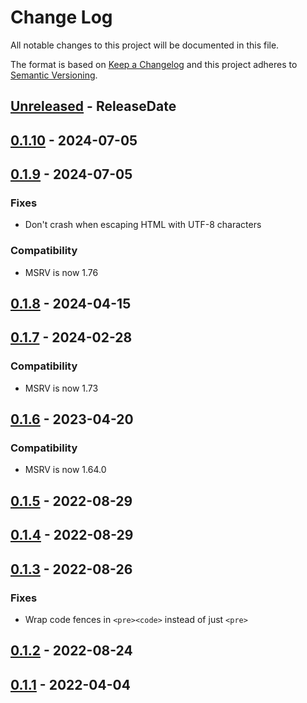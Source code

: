# Change Log
All notable changes to this project will be documented in this file.

The format is based on [Keep a Changelog](http://keepachangelog.com/)
and this project adheres to [Semantic Versioning](http://semver.org/).

<!-- next-header -->
## [Unreleased] - ReleaseDate

## [0.1.10] - 2024-07-05

## [0.1.9] - 2024-07-05

### Fixes

- Don't crash when escaping HTML with UTF-8 characters

### Compatibility

- MSRV is now 1.76

## [0.1.8] - 2024-04-15

## [0.1.7] - 2024-02-28

### Compatibility

- MSRV is now 1.73

## [0.1.6] - 2023-04-20

### Compatibility

- MSRV is now 1.64.0

## [0.1.5] - 2022-08-29

## [0.1.4] - 2022-08-29

## [0.1.3] - 2022-08-26

### Fixes

- Wrap code fences in `<pre><code>` instead of just `<pre>`

## [0.1.2] - 2022-08-24

## [0.1.1] - 2022-04-04

<!-- next-url -->
[Unreleased]: https://github.com/cobalt-org/cobalt.rs/compare/engarde-v0.1.10...HEAD
[0.1.10]: https://github.com/cobalt-org/cobalt.rs/compare/engarde-v0.1.9...engarde-v0.1.10
[0.1.9]: https://github.com/cobalt-org/cobalt.rs/compare/engarde-v0.1.8...engarde-v0.1.9
[0.1.8]: https://github.com/cobalt-org/cobalt.rs/compare/engarde-v0.1.7...engarde-v0.1.8
[0.1.7]: https://github.com/cobalt-org/cobalt.rs/compare/engarde-v0.1.6...engarde-v0.1.7
[0.1.6]: https://github.com/cobalt-org/cobalt.rs/compare/engarde-v0.1.5...engarde-v0.1.6
[0.1.5]: https://github.com/cobalt-org/cobalt.rs/compare/engarde-v0.1.4...engarde-v0.1.5
[0.1.4]: https://github.com/cobalt-org/cobalt.rs/compare/engarde-v0.1.3...engarde-v0.1.4
[0.1.3]: https://github.com/cobalt-org/cobalt.rs/compare/engarde-v0.1.2...engarde-v0.1.3
[0.1.2]: https://github.com/cobalt-org/cobalt.rs/compare/engarde-v0.1.1...engarde-v0.1.2
[0.1.1]: https://github.com/cobalt-org/cobalt.rs/compare/b805d1fcd105898446de9431582c38724fe5aa59...engarde-v0.1.1
